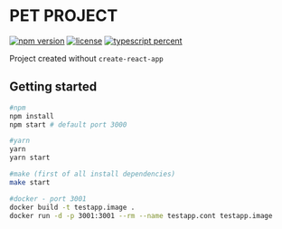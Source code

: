 # PET PROJECT  

[![npm version](https://img.shields.io/npm/v/npm)](https://www.npmjs.com/)
[![license](https://img.shields.io/github/license/unknow9error/architecture)](https://github.com/unknow9error/architecture)
[![typescript percent](https://img.shields.io/github/languages/top/unknow9error/architecture)](https://www.typescriptlang.org/)

Project created without ```create-react-app```

## Getting started
```bash
#npm
npm install
npm start # default port 3000

#yarn 
yarn 
yarn start

#make (first of all install dependencies)
make start

#docker - port 3001
docker build -t testapp.image .
docker run -d -p 3001:3001 --rm --name testapp.cont testapp.image
```
